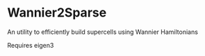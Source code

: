 # Wannier2Sparse
An utility to efficiently build supercells using Wannier Hamiltonians

Requires eigen3
